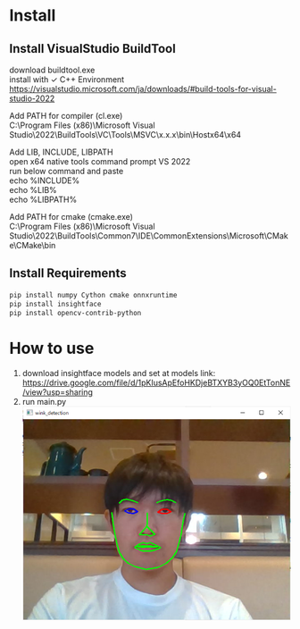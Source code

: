 # Install 
## Install VisualStudio BuildTool
download buildtool.exe  
install with ✓ C++ Environment  
https://visualstudio.microsoft.com/ja/downloads/#build-tools-for-visual-studio-2022

Add PATH for compiler (cl.exe)  
C:\Program Files (x86)\Microsoft Visual Studio\2022\BuildTools\VC\Tools\MSVC\x.x.x\bin\Hostx64\x64

Add LIB, INCLUDE, LIBPATH  
open x64 native tools command prompt VS 2022  
run below command and paste  
echo %INCLUDE%  
echo %LIB%  
echo %LIBPATH%  

Add PATH for cmake (cmake.exe)  
C:\Program Files (x86)\Microsoft Visual Studio\2022\BuildTools\Common7\IDE\CommonExtensions\Microsoft\CMake\CMake\bin

## Install Requirements
```commandline
pip install numpy Cython cmake onnxruntime
pip install insightface
pip install opencv-contrib-python
```

# How to use
1. download insightface models and set at models
    link: https://drive.google.com/file/d/1pKIusApEfoHKDjeBTXYB3yOQ0EtTonNE/view?usp=sharing
2. run main.py
![img.png](readme/img.png)
